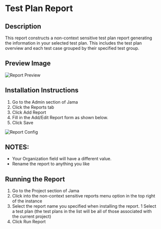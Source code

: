 # Test Plan Report

## Description
This report constructs a non-context sensitive test plan report generating the information in your selected test plan. This includes the test plan overview and each test case grouped by their specified test group. 

## Preview Image
![Report Preview](https://github.com/jamasoftware-ps/Community-Reports/blob/master/Test%20Center%20Reports/Test%20Plan%20Report/preview.png)

## Installation Instructions
1. Go to the Admin section of Jama
1. Click the Reports tab
1. Click Add Report
1. Fill in the Add/Edit Report form as shown below.
1. Click Save

![Report Config](https://github.com/jamasoftware-ps/Community-Reports/blob/master/Test%20Center%20Reports/Test%20Plan%20Report/config.png)

## NOTES: 
- Your Organization field will have a different value.  
- Rename the report to anything you like


## Running the Report
1. Go to the Project section of Jama
1. Click into the non-context sensitive reports menu option in the top right of the instance
1. Select the report name you specified when installing the report.
1 Select a test plan (the test plans in the list will be all of those  associated with the current project)
1. Click Run Report
